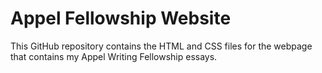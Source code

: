 # Appel Fellowship Website

This GitHub repository contains the HTML and CSS files for the webpage that contains my Appel Writing Fellowship essays.
